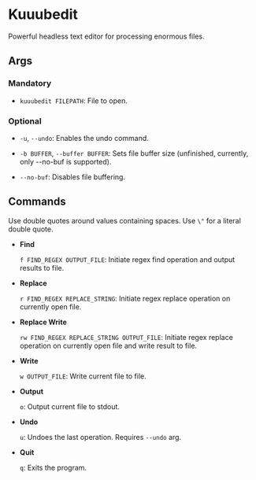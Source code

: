 # Kuuubedit

Powerful headless text editor for processing enormous files.

## Args

### Mandatory

- `kuuubedit FILEPATH`: File to open.

### Optional

- `-u`, `--undo`: Enables the undo command.

- `-b BUFFER`, `--buffer BUFFER`: Sets file buffer size (unfinished, currently, only --no-buf is supported).

- `--no-buf`: Disables file buffering.

## Commands

Use double quotes around values containing spaces. Use `\"` for a literal double quote.

- **Find**

    `f FIND_REGEX OUTPUT_FILE`: Initiate regex find operation and output results to file.

- **Replace**

    `r FIND_REGEX REPLACE_STRING`: Initiate regex replace operation on currently open file.

- **Replace Write**

    `rw FIND_REGEX REPLACE_STRING OUTPUT_FILE`: Initiate regex replace operation on currently open file and write result to file.

- **Write**

    `w OUTPUT_FILE`: Write current file to file.

- **Output**

    `o`: Output current file to stdout.

- **Undo**

    `u`: Undoes the last operation. Requires `--undo` arg.

- **Quit**

    `q`: Exits the program.
